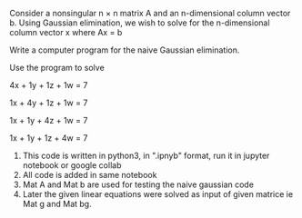 Consider a nonsingular n × n matrix A and an n-dimensional column vector b.
Using Gaussian elimination, we wish to solve for the n-dimensional column vector x
where Ax = b

Write a computer program for the naive Gaussian elimination.

Use the program to solve

4x + 1y + 1z + 1w = 7 

1x + 4y + 1z + 1w = 7

1x + 1y + 4z + 1w = 7

1x + 1y + 1z + 4w = 7


1. This code is written in python3, in ".ipnyb" format, run it in jupyter notebook or google collab 
2. All code is added in same notebook
3. Mat A and Mat b are used for testing the naive gaussian code 
4. Later the given linear equations were solved as input of given matrice ie Mat g and Mat bg.
